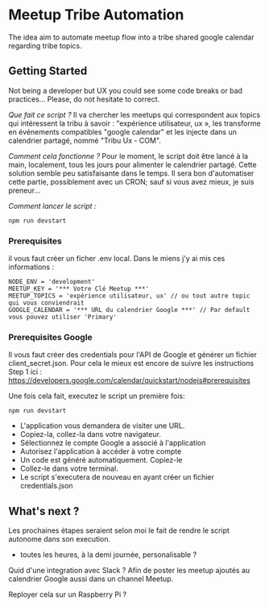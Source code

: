 # Meetup Tribe Automation
The idea aim to automate meetup flow into a tribe shared google calendar regarding tribe topics.

## Getting Started
Not being a developer but UX you could see some code breaks or bad practices...
Please, do not hesitate to correct.

*Que fait ce script ?*
Il va chercher les meetups qui correspondent aux topics qui intéressent la tribu à savoir :  "expérience utilisateur, ux », les transforme en événements compatibles "google calendar" et les injecte dans un calendrier partagé, nommé "Tribu Ux - COM".

*Comment cela fonctionne ?*
Pour le moment, le script doit être lancé à la main, localement, tous les jours pour alimenter le calendrier partagé. Cette solution semble peu satisfaisante dans le temps. Il sera bon d'automatiser cette partie, possiblement avec un CRON;
sauf si vous avez mieux, je suis preneur...

*Comment lancer le script :*
```
npm run devstart
```

### Prerequisites
il vous faut créer un ficher .env local. Dans le miens j'y ai mis ces informations :
```
NODE_ENV = 'development'
MEETUP_KEY = '*** Votre Clé Meetup ***'
MEETUP_TOPICS = 'expérience utilisateur, ux' // ou tout autre topic qui vous conviendrait
GOOGLE_CALENDAR = '*** URL du calendrier Google ***' // Par default vous pouvez utiliser 'Primary'
```

### Prerequisites Google
Il vous faut créer des credentials pour l'API de Google et générer un fichier client_secret.json.
Pour cela le mieux est encore de suivre les instructions Step 1 ici :
https://developers.google.com/calendar/quickstart/nodejs#prerequisites

Une fois cela fait, executez le script un première fois:
```
npm run devstart
```
* L'application vous demandera de visiter une URL.
* Copiez-la, collez-la dans votre navigateur.
* Sélectionnez le compte Google a associé à l'application
* Autorisez l'application à accéder à votre compte
* Un code est généré automatiquement. Copiez-le
* Collez-le dans votre terminal.
* Le script s'executera de nouveau en ayant créer un fichier credentials.json

## What's next ?
Les prochaines étapes seraient selon moi le fait de rendre le script autonome dans son execution.
* toutes les heures, à la demi journée, personalisable ?

Quid d'une integration avec Slack ? Afin de poster les meetup ajoutés au calendrier Google aussi dans un channel Meetup.

Reployer cela sur un Raspberry Pi ?
